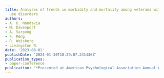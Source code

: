 ```yaml
---
title: Analyses of trends in morbidity and mortality among veterans with substance
  use disorders
authors:
- A. D. Mandavia
- M. Davenport
- A. Sarpong
- F. Meng
- R. Weisberg
- Livingston N.
date: '2023-08-01'
publishDate: '2024-01-30T18:29:07.241436Z'
publication_types:
- paper-conference
publication: '*Presented at American Psychological Association Annual Convention*'
---
```

